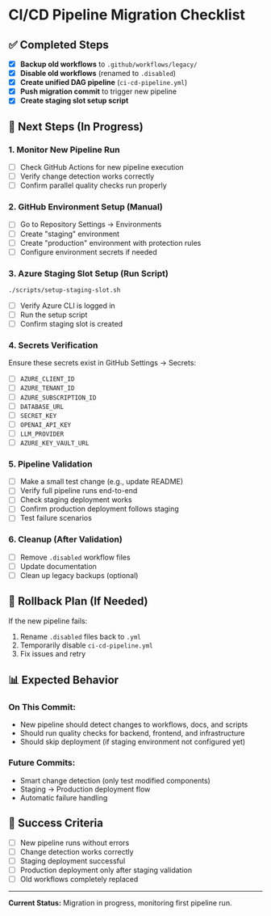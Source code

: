 # CI/CD Pipeline Migration Checklist

## ✅ **Completed Steps**

- [x] **Backup old workflows** to `.github/workflows/legacy/`
- [x] **Disable old workflows** (renamed to `.disabled`)
- [x] **Create unified DAG pipeline** (`ci-cd-pipeline.yml`)
- [x] **Push migration commit** to trigger new pipeline
- [x] **Create staging slot setup script**

## 🔄 **Next Steps** (In Progress)

### **1. Monitor New Pipeline Run**
- [ ] Check GitHub Actions for new pipeline execution
- [ ] Verify change detection works correctly
- [ ] Confirm parallel quality checks run properly

### **2. GitHub Environment Setup** (Manual)
- [ ] Go to Repository Settings → Environments
- [ ] Create "staging" environment
- [ ] Create "production" environment with protection rules
- [ ] Configure environment secrets if needed

### **3. Azure Staging Slot Setup** (Run Script)
```bash
./scripts/setup-staging-slot.sh
```
- [ ] Verify Azure CLI is logged in
- [ ] Run the setup script
- [ ] Confirm staging slot is created

### **4. Secrets Verification**
Ensure these secrets exist in GitHub Settings → Secrets:
- [ ] `AZURE_CLIENT_ID`
- [ ] `AZURE_TENANT_ID`
- [ ] `AZURE_SUBSCRIPTION_ID`
- [ ] `DATABASE_URL`
- [ ] `SECRET_KEY`
- [ ] `OPENAI_API_KEY`
- [ ] `LLM_PROVIDER`
- [ ] `AZURE_KEY_VAULT_URL`

### **5. Pipeline Validation**
- [ ] Make a small test change (e.g., update README)
- [ ] Verify full pipeline runs end-to-end
- [ ] Check staging deployment works
- [ ] Confirm production deployment follows staging
- [ ] Test failure scenarios

### **6. Cleanup** (After Validation)
- [ ] Remove `.disabled` workflow files
- [ ] Update documentation
- [ ] Clean up legacy backups (optional)

## 🚨 **Rollback Plan** (If Needed)

If the new pipeline fails:
1. Rename `.disabled` files back to `.yml`
2. Temporarily disable `ci-cd-pipeline.yml`
3. Fix issues and retry

## 📊 **Expected Behavior**

### **On This Commit:**
- New pipeline should detect changes to workflows, docs, and scripts
- Should run quality checks for backend, frontend, and infrastructure
- Should skip deployment (if staging environment not configured yet)

### **Future Commits:**
- Smart change detection (only test modified components)
- Staging → Production deployment flow
- Automatic failure handling

## 🎯 **Success Criteria**

- [ ] New pipeline runs without errors
- [ ] Change detection works correctly
- [ ] Staging deployment successful
- [ ] Production deployment only after staging validation
- [ ] Old workflows completely replaced

---

**Current Status:** Migration in progress, monitoring first pipeline run.
